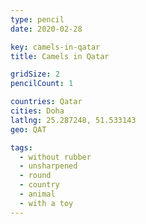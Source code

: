 ```yaml
---
type: pencil
date: 2020-02-28

key: camels-in-qatar
title: Camels in Qatar

gridSize: 2
pencilCount: 1

countries: Qatar
cities: Doha
latlng: 25.287248, 51.533143
geo: QAT

tags:
  - without rubber
  - unsharpened
  - round
  - country
  - animal
  - with a toy
---
```

